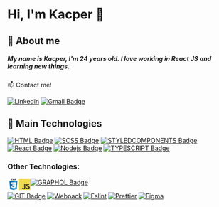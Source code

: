 # Hi, I'm Kacper 👋

## 🙍 About me

##### My name is Kacper, I'm 24 years old. I love working in React JS and learning new things.

📫 Contact me!

[![Linkedin](https://img.shields.io/badge/-LinkedIn-blue?style=flat-square&logo=Linkedin&logoColor=white&link=https://www.linkedin.com/in/zielinskikacper/)](https://www.linkedin.com/in/zielinskikacper/)
[![Gmail Badge](https://img.shields.io/badge/-Gmail-c14438?style=flat-square&logo=Gmail&logoColor=white&link=mailto:kacperzielinski.primary@gmail.com)](mailto:kacperzielinski.primary@gmail.com)

## 🔧 Main Technologies
[![HTML Badge](https://img.shields.io/badge/-HTML-e34c26?style=for-the-badge&labelColor=black&logo=html5&logoColor=e34c26)](https://github.com/gasparuss)
[![SCSS Badge](https://img.shields.io/badge/-SCSS-CD6799?style=for-the-badge&labelColor=black&logo=sass&logoColor=CD6799)](https://github.com/gasparuss) [![STYLEDCOMPONENTS Badge](https://img.shields.io/badge/-styledcomponents-EB9D73?style=for-the-badge&labelColor=black&logo=styledcomponents&logoColor=#EB9D73)](https://github.com/gasparuss)  [![React Badge](https://img.shields.io/badge/-React-61DBFB?style=for-the-badge&labelColor=black&logo=react&logoColor=61DBFB)](https://github.com/gasparuss)  [![Nodejs Badge](https://img.shields.io/badge/-Nodejs-3C873A?style=for-the-badge&labelColor=black&logo=node.js&logoColor=3C873A)](https://github.com/gasparuss) [![TYPESCRIPT Badge](https://img.shields.io/badge/-Typescript-007acc?style=for-the-badge&labelColor=black&logo=typescript&logoColor=007acc)](https://github.com/gasparuss)

### Other Technologies:
[<img align="left" alt="CSS" width="26px" src="https://raw.githubusercontent.com/github/explore/80688e429a7d4ef2fca1e82350fe8e3517d3494d/topics/css/css.png" />](https://developer.mozilla.org/en-US/docs/Web/CSS)
[<img align="left" alt="JavaScript" width="26px" src="https://raw.githubusercontent.com/github/explore/80688e429a7d4ef2fca1e82350fe8e3517d3494d/topics/javascript/javascript.png" />](https://www.javascript.com)



[![GRAPHQL Badge](https://img.shields.io/badge/-graphql-e535ab?style=for-the-badge&labelColor=black&logo=graphQL&logoColor=e535ab)](https://github.com/gasparuss)


[![GIT Badge](https://img.shields.io/badge/-git-bd2c00?style=for-the-badge&labelColor=black&logo=git&logoColor=bd2c00)](https://github.com/gasparuss)
[![Webpack](https://img.shields.io/badge/-Webpack-blue?style=flat-square&logo=Webpack&logoColor=white)](https://github.com/gasparuss/)
[![Eslint](https://img.shields.io/badge/-Eslint-purple?style=flat-square&logo=Eslint&logoColor=white)](https://github.com/gasparuss/)
[![Prettier](https://img.shields.io/badge/-Prettier-black?style=flat-square&logo=Prettier&logoColor=white)](https://github.com/gasparuss/)
[![Figma](https://img.shields.io/badge/-Figma-gray?style=flat-square&logo=Figma)](https://github.com/gasparuss/)


